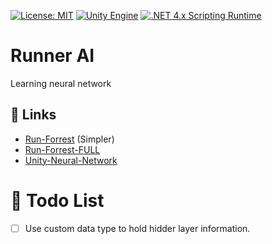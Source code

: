 [![License: MIT](https://img.shields.io/badge/License-MIT-green.svg)](https://opensource.org/licenses/MIT)
[![Unity Engine](https://img.shields.io/badge/unity-2022.1.13f1-black.svg?style=flat&logo=unity&cacheSeconds=2592000)](https://unity3d.com/get-unity/download/archive)
[![.NET 4.x Scripting Runtime](https://img.shields.io/badge/.NET-4.x-blueviolet.svg?style=flat&cacheSeconds=2592000)](https://docs.unity3d.com/2018.3/Documentation/Manual/ScriptingRuntimeUpgrade.html)

# Runner AI

Learning neural network

## 🔗 Links

- [Run-Forrest](https://github.com/Jabrils/Run-Forrest-Open-Source) (Simpler)
- [Run-Forrest-FULL](https://github.com/Jabrils/Run-Forrest-FULL)
- [Unity-Neural-Network](https://github.com/Blueteak/Unity-Neural-Network)

# 📝 Todo List

- [ ] Use custom data type to hold hidder layer information.
